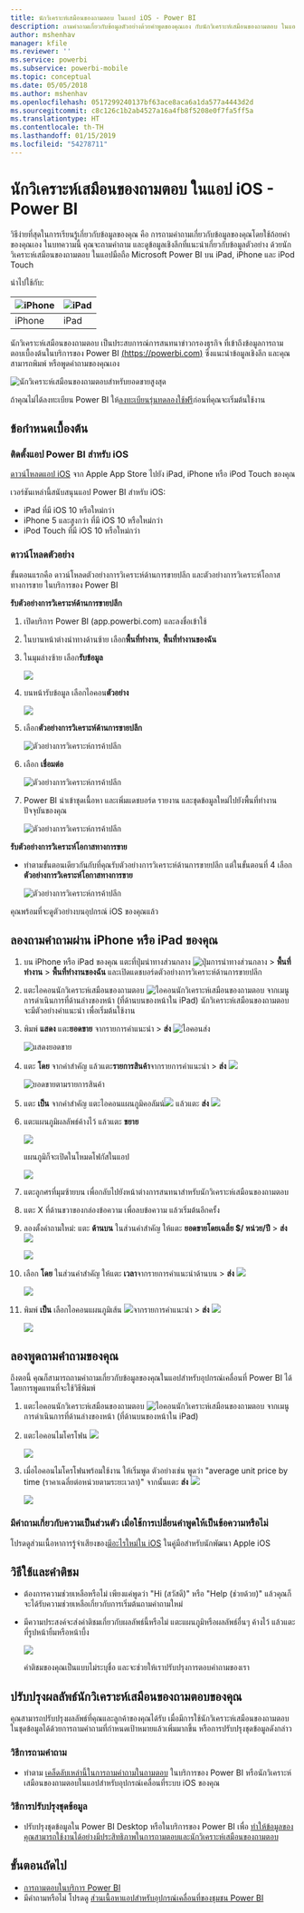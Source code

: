 ```yaml
---
title: นักวิเคราะห์เสมือนของถามตอบ ในแอป iOS - Power BI
description: ถามคำถามเกี่ยวกับข้อมูลตัวอย่างด้วยคำพูดของคุณเอง กับนักวิเคราะห์เสมือนของถามตอบ ในแอปสำหรับอุปกรณ์เคลื่อนที่ Power BI ในอุปกรณ์ iOS ของคุณ
author: mshenhav
manager: kfile
ms.reviewer: ''
ms.service: powerbi
ms.subservice: powerbi-mobile
ms.topic: conceptual
ms.date: 05/05/2018
ms.author: mshenhav
ms.openlocfilehash: 0517299240137bf63ace8aca6a1da577a4443d2d
ms.sourcegitcommit: c8c126c1b2ab4527a16a4fb8f5208e0f7fa5ff5a
ms.translationtype: HT
ms.contentlocale: th-TH
ms.lasthandoff: 01/15/2019
ms.locfileid: "54278711"
---
```

# <a name="qa-virtual-analyst-in-ios-apps---power-bi"></a>นักวิเคราะห์เสมือนของถามตอบ ในแอป iOS - Power BI

วิธีง่ายที่สุดในการเรียนรู้เกี่ยวกับข้อมูลของคุณ คือ การถามคำถามเกี่ยวกับข้อมูลของคุณโดยใช้ถ้อยคำของคุณเอง ในบทความนี้ คุณจะถามคำถาม และดูข้อมูลเชิงลึกที่แนะนำเกี่ยวกับข้อมูลตัวอย่าง ด้วยนักวิเคราะห์เสมือนของถามตอบ ในแอปมือถือ Microsoft Power BI บน iPad, iPhone และ iPod Touch 

นำไปใช้กับ:

| ![iPhone](./media/mobile-apps-ios-qna/iphone-logo-50-px.png) | ![iPad](./media/mobile-apps-ios-qna/ipad-logo-50-px.png) |
|:--- |:--- |
| iPhone |iPad |

นักวิเคราะห์เสมือนของถามตอบ เป็นประสบการณ์การสนทนาข่าวกรองธุรกิจ ที่เข้าถึงข้อมูลการถามตอบเบื้องต้นในบริการของ Power BI [(https://powerbi.com)](https://powerbi.com) ซึ่งแนะนำข้อมูลเชิงลึก และคุณสามารถพิมพ์ หรือพูดคำถามของคุณเอง

![นักวิเคราะห์เสมือนของถามตอบสำหรับยอดขายสูงสุด](./media/mobile-apps-ios-qna/power-bi-ios-q-n-a-top-sale-intro.png)

ถ้าคุณไม่ได้ลงทะเบียน Power BI ให้[ลงทะเบียนรุ่นทดลองใช้ฟรี](https://app.powerbi.com/signupredirect?pbi_source=web)ก่อนที่คุณจะเริ่มต้นใช้งาน

## <a name="prerequisites"></a>ข้อกำหนดเบื้องต้น

### <a name="install-the-power-bi-for-ios-app"></a>ติดตั้งแอป Power BI สำหรับ iOS
[ดาวน์โหลดแอป iOS](http://go.microsoft.com/fwlink/?LinkId=522062 "ดาวน์โหลดแอป iPhone") จาก Apple App Store ไปยัง iPad, iPhone หรือ iPod Touch ของคุณ

เวอร์ชันเหล่านี้สนับสนุนแอป Power BI สำหรับ iOS:
- iPad ที่มี iOS 10 หรือใหม่กว่า
- iPhone 5 และสูงกว่า ที่มี iOS 10 หรือใหม่กว่า 
- iPod Touch ที่มี iOS 10 หรือใหม่กว่า

### <a name="download-samples"></a>ดาวน์โหลดตัวอย่าง
ขั้นตอนแรกคือ ดาวน์โหลดตัวอย่างการวิเคราะห์ด้านการขายปลีก และตัวอย่างการวิเคราะห์โอกาสทางการขาย ในบริการของ Power BI

**รับตัวอย่างการวิเคราะห์ด้านการขายปลีก**

1. เปิดบริการ Power BI (app.powerbi.com) และลงชื่อเข้าใช้

2. ในบานหน้าต่างนำทางด้านซ้าย เลือก**พื้นที่ทำงาน**, **พื้นที่ทำงานของฉัน**

3. ในมุมล่างซ้าย เลือก**รับข้อมูล**
   
    ![](media/mobile-apps-ios-qna/power-bi-get-data.png)

3. บนหน้ารับข้อมูล เลือกไอคอน**ตัวอย่าง**
   
   ![](media/mobile-apps-ios-qna/power-bi-samples-icon.png)

4. เลือก**ตัวอย่างการวิเคราะห์ด้านการขายปลีก**
 
    ![ตัวอย่างการวิเคราะห์การค้าปลีก](./media/mobile-apps-ios-qna/power-bi-rs.png)
 
8. เลือก **เชื่อมต่อ**  
  
   ![ตัวอย่างการวิเคราะห์การค้าปลีก](./media/mobile-apps-ios-qna/retail16.png)
   
5. Power BI นำเข้าชุดเนื้อหา และเพิ่มแดชบอร์ด รายงาน และชุดข้อมูลใหม่ไปยังพื้นที่ทำงานปัจจุบันของคุณ
   
   ![ตัวอย่างการวิเคราะห์การค้าปลีก](./media/mobile-apps-ios-qna/power-bi-service-retail-sample.png)

**รับตัวอย่างการวิเคราะห์โอกาสทางการขาย**

- ทำตามขั้นตอนเดียวกันกับที่คุณรับตัวอย่างการวิเคราะห์ด้านการขายปลีก แต่ในขั้นตอนที่ 4 เลือก**ตัวอย่างการวิเคราะห์โอกาสทางการขาย**

    ![ตัวอย่างการวิเคราะห์การค้าปลีก](./media/mobile-apps-ios-qna/power-bi-oa.png)
  
คุณพร้อมที่จะดูตัวอย่างบนอุปกรณ์ iOS ของคุณแล้ว

## <a name="try-asking-questions-on-your-iphone-or-ipad"></a>ลองถามคำถามผ่าน iPhone หรือ iPad ของคุณ
1. บน iPhone หรือ iPad ของคุณ แตะที่ปุ่มนำทางส่วนกลาง ![ปุ่มการนำทางส่วนกลาง](./media/mobile-apps-ios-qna/power-bi-iphone-global-nav-button.png) > **พื้นที่ทำงาน** > **พื้นที่ทำงานของฉัน** และเปิดแดชบอร์ดตัวอย่างการวิเคราะห์ด้านการขายปลีก

2. แตะไอคอนนักวิเคราะห์เสมือนของถามตอบ ![ไอคอนนักวิเคราะห์เสมือนของถามตอบ](././media/mobile-apps-ios-qna/power-bi-ios-q-n-a-icon.png) จากเมนูการดำเนินการที่ด้านล่างของหน้า (ที่ด้านบนของหน้าใน iPad)
     นักวิเคราะห์เสมือนของถามตอบจะมีตัวอย่างคำแนะนำ เพื่อเริ่มต้นใช้งาน
3. พิมพ์ **แสดง** แตะ**ยอดขาย** จากรายการคำแนะนำ > **ส่ง** ![ไอคอนส่ง](./media/mobile-apps-ios-qna/power-bi-ios-qna-send-icon.png)

    ![แสดงยอดขาย](./media/mobile-apps-ios-qna/power-bi-ios-q-n-a-show-sales.png)
4. แตะ **โดย** จากคำสำคัญ แล้วแตะ**รายการสินค้า**จากรายการคำแนะนำ > **ส่ง** ![](./media/mobile-apps-ios-qna/power-bi-ios-qna-send-icon.png)

    ![ยอดขายตามรายการสินค้า](./media/mobile-apps-ios-qna/power-bi-ios-q-n-a-sale-by-item.png)
5. แตะ **เป็น** จากคำสำคัญ แตะไอคอนแผนภูมิคอลัมน์![](./media/mobile-apps-ios-qna/power-bi-ios-q-n-a-column-chart-icon.png) แล้วแตะ **ส่ง** ![](./media/mobile-apps-ios-qna/power-bi-ios-qna-send-icon.png)
6. แตะแผนภูมิผลลัพธ์ค้างไว้ แล้วแตะ **ขยาย**

    ![](media/mobile-apps-ios-qna/power-bi-ios-q-n-a-tap-expand-feedback.png)

    แผนภูมิก็จะเปิดในโหมดโฟกัสในแอป

    ![](media/mobile-apps-ios-qna/power-bi-ios-q-n-a-expanded-chart.png)
7. แตะลูกศรที่มุมซ้ายบน เพื่อกลับไปยังหน้าต่างการสนทนาสำหรับนักวิเคราะห์เสมือนของถามตอบ
8. แตะ X ที่ด้านขวาของกล่องข้อความ เพื่อลบข้อความ แล้วเริ่มต้นอีกครั้ง
9. ลองตั้งคำถามใหม่: แตะ **ด้านบน** ในส่วนคำสำคัญ ให้แตะ **ยอดขายโดยเฉลี่ย $/ หน่วย/ปี** > **ส่ง** ![](./media/mobile-apps-ios-qna/power-bi-ios-qna-send-icon.png)

    ![](media/mobile-apps-ios-qna/power-bi-ios-q-n-a-top-sale-2.png)
10. เลือก **โดย** ในส่วนคำสำคัญ ให้แตะ **เวลา**จากรายการคำแนะนำด้านบน > **ส่ง** ![](./media/mobile-apps-ios-qna/power-bi-ios-qna-send-icon.png)

     ![](media/mobile-apps-ios-qna/power-bi-ios-q-n-a-top-sale-by-time.png)
11. พิมพ์ **เป็น** เลือกไอคอนแผนภูมิเส้น ![](./media/mobile-apps-ios-qna/power-bi-ios-q-n-a-line-chart-icon.png)จากรายการคำแนะนำ > **ส่ง** ![](./media/mobile-apps-ios-qna/power-bi-ios-qna-send-icon.png)

    ![](media/mobile-apps-ios-qna/power-bi-ios-q-n-a-top-sale-as-line.png)

## <a name="try-saying-your-questions"></a>ลองพูดถามคำถามของคุณ
ถึงตอนี้ คุณก็สามารถถามคำถามเกี่ยวกับข้อมูลของคุณในแอปสำหรับอุปกรณ์เคลื่อนที่ Power BI ได้โดยการพูดแทนที่จะใช้วิธีพิมพ์

1. แตะไอคอนนักวิเคราะห์เสมือนของถามตอบ ![ไอคอนนักวิเคราะห์เสมือนของถามตอบ](././media/mobile-apps-ios-qna/power-bi-ios-q-n-a-icon.png) จากเมนูการดำเนินการที่ด้านล่างของหน้า (ที่ด้านบนของหน้าใน iPad)
2. แตะไอคอนไมโครโฟน ![](media/mobile-apps-ios-qna/power-bi-ios-qna-mic-icon.png)

    ![](media/mobile-apps-ios-qna/power-bi-ios-qna-mic-on.png)

1. เมื่อไอคอนไมโครโฟนพร้อมใช้งาน ให้เริ่มพูด ตัวอย่างเช่น พูดว่า "average unit price by time (ราคาเฉลี่ยต่อหน่วยตามระยะเวลา)" จากนั้นแตะ **ส่ง** ![](./media/mobile-apps-ios-qna/power-bi-ios-qna-send-icon.png)

    ![](media/mobile-apps-ios-qna/power-bi-ios-qna-speech-complete.png)

### <a name="questions-about-privacy-when-using-speech-to-text"></a>มีคำถามเกี่ยวกับความเป็นส่วนตัว เมื่อใช้การเปลี่ยนคำพูดให้เป็นข้อความหรือไม่
โปรดดูส่วนเนื้อหาการรู้จำเสียงของ[มีอะไรใหม่ใน iOS](https://go.microsoft.com/fwlink/?linkid=845624) ในคู่มือสำหรับนักพัฒนา Apple iOS

## <a name="help-and-feedback"></a>วิธีใช้และคำติชม
* ต้องการความช่วยเหลือหรือไม่ เพียงแค่พูดว่า "Hi (สวัสดี)" หรือ "Help (ช่วยด้วย)" แล้วคุณก็จะได้รับความช่วยเหลือเกี่ยวกับการเริ่มต้นถามคำถามใหม่
* มีความประสงค์จะส่งคำติชมเกี่ยวกับผลลัพธ์นี้หรือไม่ แตะแผนภูมิหรือผลลัพธ์อื่นๆ ค้างไว้ แล้วแตะที่รูปหน้ายิ้มหรือหน้าบึ้ง

    ![](media/mobile-apps-ios-qna/power-bi-ios-q-n-a-tap-feedback.png)

    คำติชมของคุณเป็นแบบไม่ระบุชื่อ และจะช่วยให้เราปรับปรุงการตอบคำถามของเรา

## <a name="enhance-your-qa-virtual-analyst-results"></a>ปรับปรุงผลลัพธ์นักวิเคราะห์เสมือนของถามตอบของคุณ
คุณสามารถปรับปรุงผลลัพธ์ที่คุณและลูกค้าของคุณได้รับ เมื่อมีการใช้นักวิเคราะห์เสมือนของถามตอบในชุดข้อมูลได้ด้วยการถามคำถามที่กำหนดเป้าหมายแล้วเพิ่มมากขึ้น หรือการปรับปรุงชุดข้อมูลดังกล่าว

### <a name="how-to-ask-questions"></a>วิธีการถามคำถาม
* ทำตาม [เคล็ดลับเหล่านี้ในการถามคำถามในถามตอบ](../end-user-q-and-a-tips.md) ในบริการของ Power BI หรือนักวิเคราะห์เสมือนของถามตอบในแอปสำหรับอุปกรณ์เคลื่อนที่ระบบ iOS ของคุณ

### <a name="how-to-enhance-the-dataset"></a>วิธีการปรับปรุงชุดข้อมูล
* ปรับปรุงชุดข้อมูลใน Power BI Desktop หรือในบริการของ Power BI เพื่อ [ทำให้ข้อมูลของคุณสามารถใช้งานได้อย่างมีประสิทธิภาพในการถามตอบและนักวิเคราะห์เสมือนของถามตอบ](../../service-prepare-data-for-q-and-a.md)

## <a name="next-steps"></a>ขั้นตอนถัดไป
* [การถามตอบในบริการ Power BI](../end-user-q-and-a.md)
* มีคำถามหรือไม่ โปรดดู [ส่วนเนื้อหาแอปสำหรับอุปกรณ์เคลื่อนที่ของชุมชน Power BI](https://go.microsoft.com/fwlink/?linkid=839277)
